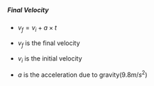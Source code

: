 ##### Final Velocity

* $v_f = v_i + a \times t$

* $v_f$ is the final velocity

* $v_i$ is the initial velocity

* $a$ is the acceleration due to gravity($9.8m/s^2$)
